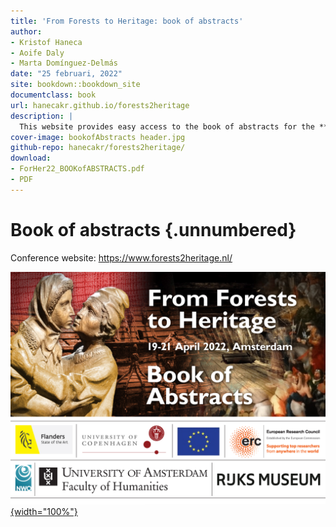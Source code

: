 ```yaml
---
title: 'From Forests to Heritage: book of abstracts'
author:
- Kristof Haneca
- Aoife Daly
- Marta Domínguez-Delmás
date: "25 februari, 2022"
site: bookdown::bookdown_site
documentclass: book
url: hanecakr.github.io/forests2heritage
description: |
  This website provides easy access to the book of abstracts for the **From Forest to Heritage** conference.
cover-image: bookofAbstracts header.jpg
github-repo: hanecakr/forests2heritage/
download:
- ForHer22_BOOKofABSTRACTS.pdf
- PDF
---
```


# Book of abstracts {.unnumbered}
  
  
  Conference website: <https://www.forests2heritage.nl/>  
  
  
  
[![](bookofAbstracts%20header.jpg){width="100%"}](https://event.forests2heritage.nl/)

<!-- > **From Forests to Heritage** -->

<!-- > -->

<!-- > 19-21 April 2022 - Amsterdam -->

<!-- > -->

<!-- > [www.forests2heritage.nl](https://event.forests2heritage.nl/) -->

<!-- [download pdf](https://github.com/hanecakr/forests2heritage/raw/main/docs/ForHer22_BOOKofABSTRACTS.pdf) -->

<!-- <a href="https://hanecakr.github.io/forests2heritage/ForHer22_BOOKofABSTRACTS.pdf" target="_blank">view pdf in browser</a> -->
